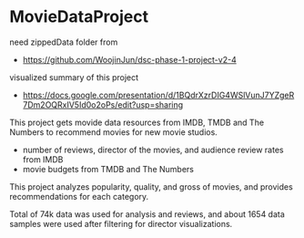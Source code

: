 # MovieDataProject


need zippedData folder from 
- https://github.com/WoojinJun/dsc-phase-1-project-v2-4


visualized summary of this project 

- https://docs.google.com/presentation/d/1BQdrXzrDIG4WSlVunJ7YZgeR7Dm2OQRxIV5Id0o2oPs/edit?usp=sharing



This project gets movide data resources from IMDB, TMDB and The Numbers to recommend movies for new movie studios.
- number of reviews, director of the movies, and audience review rates from IMDB
- movie budgets from TMDB and The Numbers 

This project analyzes popularity, quality, and gross of movies, and provides recommendations for each category.  


Total of 74k data was used for analysis and reviews, and about 1654 data samples were used after filtering for director visualizations.
